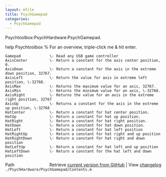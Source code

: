 ```yaml
---
layout: mfile
title: PsychGamepad
categories:
  - PsychGamepad
---
```


Psychtoolbox:PsychHardware:PsychGamepad.

  help Psychtoolbox % For an overview, triple\-click me & hit enter.

    Gamepad             \- Read any USB game controller
    AxisCenter          \- Return a constant for the axis center position, 0.
    AxisDown            \- Return a constant for the axis in the extreme down position, 32767.
    AxisLeft            \- Return the value for axis in extreme left position, \-32768.
    AxisMax             \- Returns the maximum value for an axis, 32767.
    AxisMin             \- Returns the minimum value for an axis, \-32768.
    AxisRight           \- Returns the value for an axis in the extreme right position, 32767
    AxisUp              \- Returns a constant for the axis in the extreme up position, \-32768
    HatCenter           \- Return a constant for hat center position.
    HatUp               \- Return a constant for hat up position.
    HatRight            \- Return a constant for hat right position.
    HatDown             \- Return a constant for hat down position.
    HatLeft             \- Return a constant for hat left position
    HatRightUp          \- Return a constant for hat right and up position
    HatRightDown        \- Return a constant for hat right and down position
    HatLeftUp           \- Return a constant for hat left and up position
    HatLeftDown         \- Return a constant for the hat left and down position


<div class="code_header" style="text-align:right;">
  <span style="float:left;">Path&nbsp;&nbsp;</span> <span class="counter">Retrieve <a href=
  "https://raw.github.com/Psychtoolbox-3/Psychtoolbox-3/beta/./PsychHardware/PsychGamepad/Contents.m">current version from GitHub</a> | View <a href=
  "https://github.com/Psychtoolbox-3/Psychtoolbox-3/commits/beta/./PsychHardware/PsychGamepad/Contents.m">changelog</a></span>
</div>
<div class="code">
  <code>./PsychHardware/PsychGamepad/Contents.m</code>
</div>
